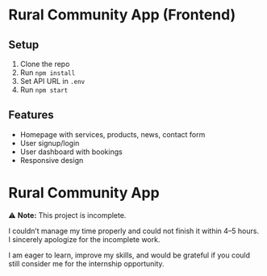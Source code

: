 # Rural Community App (Frontend)

## Setup

1. Clone the repo
2. Run `npm install`
3. Set API URL in `.env`
4. Run `npm start`

## Features

- Homepage with services, products, news, contact form
- User signup/login
- User dashboard with bookings
- Responsive design

# Rural Community App

⚠️ **Note:** This project is incomplete.  

I couldn’t manage my time properly and could not finish it within 4–5 hours.  
I sincerely apologize for the incomplete work.  

I am eager to learn, improve my skills, and would be grateful if you could still consider me for the internship opportunity.  

